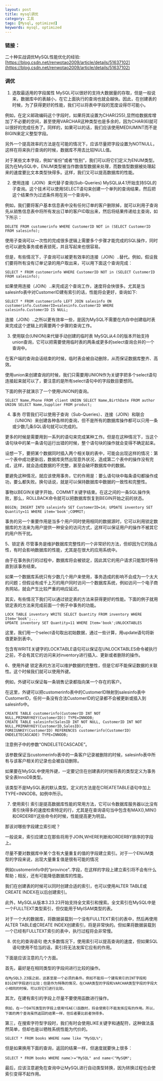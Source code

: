 ```yaml
---
layout: post
title: mysql调优
category: 工具
tags: [Mysql, optimized]
keywords: mysql, optimized
---
```


### 链接：

二十种实战调优MySQL性能优化的经验: [https://blog.csdn.net/renwotao2009/article/details/51637102](https://blog.csdn.net/renwotao2009/article/details/51637102)

### 调优
1. 选取最适用的字段属性
MySQL可以很好的支持大数据量的存取，但是一般说来，数据库中的表越小，在它上面执行的查询也就会越快。因此，在创建表的时候，为了获得更好的性能，我们可以将表中字段的宽度设得尽可能小。

例如，在定义邮政编码这个字段时，如果将其设置为CHAR(255),显然给数据库增加了不必要的空间，甚至使用VARCHAR这种类型也是多余的，因为CHAR(6)就可以很好的完成任务了。同样的，如果可以的话，我们应该使用MEDIUMINT而不是BIGIN来定义整型字段。

另外一个提高效率的方法是在可能的情况下，应该尽量把字段设置为NOTNULL，这样在将来执行查询的时候，数据库不用去比较NULL值。

对于某些文本字段，例如“省份”或者“性别”，我们可以将它们定义为ENUM类型。因为在MySQL中，ENUM类型被当作数值型数据来处理，而数值型数据被处理起来的速度要比文本类型快得多。这样，我们又可以提高数据库的性能。

2. 使用连接（JOIN）来代替子查询(Sub-Queries)
MySQL从4.1开始支持SQL的子查询。这个技术可以使用SELECT语句来创建一个单列的查询结果，然后把这个结果作为过滤条件用在另一个查询中。

例如，我们要将客户基本信息表中没有任何订单的客户删除掉，就可以利用子查询先从销售信息表中将所有发出订单的客户ID取出来，然后将结果传递给主查询，如下所示：

```
DELETE FROM customerinfo WHERE CustomerID NOT in (SELECT CustomerID FROM salesinfo);
```

使用子查询可以一次性的完成很多逻辑上需要多个步骤才能完成的SQL操作，同时也可以避免事务或者表锁死，并且写起来也很容易。

但是，有些情况下，子查询可以被更有效率的连接（JOIN）..替代。例如，假设我们要将所有没有订单记录的用户取出来，可以用下面这个查询完成：

```
SELECT * FROM customerinfo WHERE CustomerID NOT in (SELECT CustomerID FROM salesinfo);
```

如果使用连接（JOIN）..来完成这个查询工作，速度将会快很多。尤其是当salesinfo表中对CustomerID建有索引的话，性能将会更好，查询如下:

```
SELECT * FROM customerinfo LEFT JOIN salesinfo ON customerinfo.CustomerID=salesinfo.CustomerID WHERE salesinfo.CustomerID IS NULL;
```

连接（JOIN）..之所以更有效率一些，是因为MySQL不需要在内存中创建临时表来完成这个逻辑上的需要两个步骤的查询工作。

3. 使用联合(UNION)来代替手动创建的临时表
MySQL从4.0的版本开始支持union查询，它可以把需要使用临时表的两条或更多的select查询合并的一个查询中。

在客户端的查询会话结束的时候，临时表会被自动删除，从而保证数据库整齐、高效。

使用union来创建查询的时候，我们只需要用UNION作为关键字把多个select语句连接起来就可以了，要注意的是所有select语句中的字段数目要想同。

下面的例子就演示了一个使用UNION的查询。

```
SELECT Name,Phone FROM client UNION SELECT Name,BirthDate FROM author UNION SELECT Name,Supplier FROM product;
```

4. 事务
尽管我们可以使用子查询（Sub-Queries）、连接（JOIN）和联合（UNION）来创建各种各样的查询，但不是所有的数据库操作都可以只用一条或少数几条SQL语句就可以完成的。

更多的时候是需要用到一系列的语句来完成某种工作。但是在这种情况下，当这个语句块中的某一条语句运行出错的时候，整个语句块的操作就会变得不确定起来。

设想一下，要把某个数据同时插入两个相关联的表中，可能会出现这样的情况：第一个表中成功更新后，数据库突然出现意外状况，造成第二个表中的操作没有完成，这样，就会造成数据的不完整，甚至会破坏数据库中的数据。

要避免这种情况，就应该使用事务，它的作用是：要么语句块中每条语句都操作成功，要么都失败。换句话说，就是可以保持数据库中数据的一致性和完整性。

事物以BEGIN关键字开始，COMMIT关键字结束。在这之间的一条SQL操作失败，那么，ROLLBACK命令就可以把数据库恢复到BEGIN开始之前的状态。

```
BEGIN; INSERT INTO salesinfo SET CustomerID=14; UPDATE inventory SET Quantity=11 WHERE item='book';COMMIT;
```

事务的另一个重要作用是当多个用户同时使用相同的数据源时，它可以利用锁定数据库的方法来为用户提供一种安全的访问方式，这样可以保证用户的操作不被其它的用户所干扰。

5、锁定表
尽管事务是维护数据库完整性的一个非常好的方法，但却因为它的独占性，有时会影响数据库的性能，尤其是在很大的应用系统中。

由于在事务执行的过程中，数据库将会被锁定，因此其它的用户请求只能暂时等待直到该事务结束。

如果一个数据库系统只有少数几个用户来使用，事务造成的影响不会成为一个太大的问题；但假设有成千上万的用户同时访问一个数据库系统，例如访问一个电子商务网站，就会产生比较严重的响应延迟。

其实，有些情况下我们可以通过锁定表的方法来获得更好的性能。下面的例子就用锁定表的方法来完成前面一个例子中事务的功能。

```
LOCK TABLE inventory WRITE SELECT Quantity FROM inventory WHERE Item='book';...
UPDATE inventory SET Quantity=11 WHERE Item='book';UNLOCKTABLES
```
这里，我们用一个select语句取出初始数据，通过一些计算，用update语句将新值更新到表中。

包含有WRITE关键字的LOCKTABLE语句可以保证在UNLOCKTABLES命令被执行之前，不会有其它的访问来对inventory进行插入、更新或者删除的操作。

6、使用外键
锁定表的方法可以维护数据的完整性，但是它却不能保证数据的关联性。这个时候我们就可以使用外键。

例如，外键可以保证每一条销售记录都指向某一个存在的客户。

在这里，外键可以把customerinfo表中的CustomerID映射到salesinfo表中CustomerID，任何一条没有合法CustomerID的记录都不会被更新或插入到salesinfo中。

```
CREATE TABLE customerinfo(CustomerID INT NOT NULL,PRIMARYKEY(CustomerID)) TYPE=INNODB;
CREATE TABLE salesinfo(SalesID INT NOT NULL, CustomerID INT NOT NULL,PRIMARYKEY(CustomerID,SalesID),
FOREIGNKEY(CustomerID) REFERENCES customerinfo(CustomerID) ONDELETECASCADE) TYPE=INNODB;
```
注意例子中的参数“ONDELETECASCADE”。

该参数保证当customerinfo表中的一条客户记录被删除的时候，salesinfo表中所有与该客户相关的记录也会被自动删除。

如果要在MySQL中使用外键，一定要记住在创建表的时候将表的类型定义为事务安全表InnoDB类型。

该类型不是MySQL表的默认类型。定义的方法是在CREATETABLE语句中加上TYPE=INNODB。如例中所示。

7. 使用索引
索引是提高数据库性能的常用方法，它可以令数据库服务器以比没有索引快得多的速度检索特定的行，尤其是在查询语句当中包含有MAX(),MIN()和ORDERBY这些命令的时候，性能提高更为明显。

那该对哪些字段建立索引呢？

一般说来，索引应建立在那些将用于JOIN,WHERE判断和ORDERBY排序的字段上。

尽量不要对数据库中某个含有大量重复的值的字段建立索引。对于一个ENUM类型的字段来说，出现大量重复值是很有可能的情况

例如customerinfo中的“province”..字段，在这样的字段上建立索引将不会有什么帮助；相反，还有可能降低数据库的性能。

我们在创建表的时候可以同时创建合适的索引，也可以使用ALTER TABLE或CREATE INDEX在以后创建索引。

此外，MySQL从版本3.23.23开始支持全文索引和搜索。全文索引在MySQL中是一个FULLTEXT类型索引，但仅能用于MyISAM类型的表。

对于一个大的数据库，将数据装载到一个没有FULLTEXT索引的表中，然后再使用ALTER TABLE或CREATE INDEX创建索引，将是非常快的。但如果将数据装载到一个已经有FULLTEXT索引的表中，执行过程将会非常慢。

8. 优化的查询语句
绝大多数情况下，使用索引可以提高查询的速度，但如果SQL语句使用不恰当的话，索引将无法发挥它应有的作用。

下面是应该注意的几个方面。

首先，最好是在相同类型的字段间进行比较的操作。
```
在MySQL3.23版之前，这甚至是一个必须的条件。例如不能将一个建有索引的INT字段和BIGINT字段进行比较；但是作为特殊的情况，在CHAR类型的字段和VARCHAR类型字段的字段大小相同的时候，可以将它们进行比较。
```

其次，在建有索引的字段上尽量不要使用函数进行操作。
```
例如，在一个DATE类型的字段上使用YEAE()函数时，将会使索引不能发挥应有的作用。所以，下面的两个查询虽然返回的结果一样，但后者要比前者快得多。
```

第三，在搜索字符型字段时，我们有时会使用LIKE关键字和通配符，这种做法虽然简单，但却也是以牺牲系统性能为代价的。

```
SELECT * FROM books WHERE name like "MySQL%";
```
但是如果换用下面的查询，返回的结果一样，但速度就要快上很多：
```
SELECT * FROM books WHERE name＞="MySQL" and name＜"MySQM";
```

最后，应该注意避免在查询中让MySQL进行自动类型转换，因为转换过程也会使索引变得不起作用。
